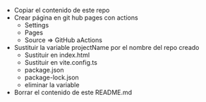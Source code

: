 -   Copiar el contenido de este repo
-   Crear página en git hub pages con actions
    -   Settings
    -   Pages
    -   Source => GitHub aActions
-   Sustituir la variable projectName por el nombre del repo creado
    -   Sustituir en index.html
    -   Sustituir en vite.config.ts
    -   package.json
    -   package-lock.json
    -   eliminar la variable
-   Borrar el contenido de este README.md

